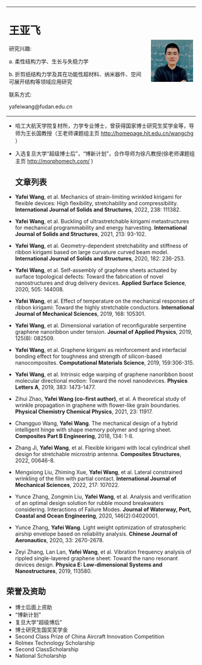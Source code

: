 <table border="0">
  <tr>
    <td width="75%">
      <h1>王亚飞</h1>
      <p>研究兴趣:</p>
      <p>a. 柔性结构力学、生长与失稳力学</p>
      <p>b. 折剪纸结构力学及其在功能性超材料、纳米器件、空间可展开结构等领域应用研究</p>
      <p>联系方式:</p>
      <p>yafeiwang@fudan.edu.cn</p>
    </td>
    <td width="25%">
      <img src="/My pic.jpg" width="100%">      
    </td>
  </tr>
</table>

- 哈工大航天学院复材所，力学专业博士，曾获得国家博士研究生奖学金等，导师为王长国教授（王老师课题组主页 http://homepage.hit.edu.cn/wangchg ）

- 入选复旦大学“超级博士后”，“博新计划”，合作导师为徐凡教授(俆老师课题组主页 http://morphomech.com/ )


  ## 文章列表

-	**Yafei Wang**, et al. Mechanics of strain-limiting wrinkled kirigami for flexible devices: High flexibility, stretchability and compressibility. **International Journal of Solids and Structures**, 2022, 238: 111382.

-	**Yafei Wang**, et al. Buckling of ultrastretchable kirigami metastructures for mechanical programmability and energy harvesting. **International Journal of Solids and Structures**, 2021, 213: 93-102.

-	**Yafei Wang**, et al. Geometry-dependent stretchability and stiffness of ribbon kirigami based on large curvature curved beam model. **International Journal of Solids and Structures**, 2020, 182: 236-253.

-	**Yafei Wang**, et al. Self-assembly of graphene sheets actuated by surface topological defects: Toward the fabrication of novel nanostructures and drug delivery devices. **Applied Surface Science**, 2020, 505: 144008.

-	**Yafei Wang**, et al. Effect of temperature on the mechanical responses of ribbon kirigami: Toward the highly stretchable conductors. **International Journal of Mechanical Sciences**, 2019, 168: 105301.

-	**Yafei Wang**, et al. Dimensional variation of reconfigurable serpentine graphene nanoribbon under tension. **Journal of Applied Physics**, 2019, 125(8): 082509.

-	**Yafei Wang**, et al. Graphene kirigami as reinforcement and interfacial bonding effect for toughness and strength of silicon-based nanocomposites. **Computational Materials Science**, 2019, 159:306-315.

-	**Yafei Wang**, et al. Intrinsic edge warping of graphene nanoribbon boost molecular directional motion: Toward the novel nanodevices. **Physics Letters A**, 2019, 383: 1473-1477.

-	Zihui Zhao, **Yafei Wang (co-first author)**, et al. A theoretical study of wrinkle propagation in graphene with flower-like grain boundaries. **Physical Chemistry Chemical Physics**, 2021, 23: 11917.

-	Changguo Wang, **Yafei Wang**. The mechanical design of a hybrid intelligent hinge with shape memory polymer and spring sheet. **Composites Part B Engineering**, 2018, 134: 1-8.

-	Zhang Ji, **Yafei Wang**, et al. Flexible kirigami with local cylindrical shell design for stretchable microstrip antenna. **Composites Structures**, 2022, 00646-8.

-	Mengxiong Liu, Zhiming Xue, **Yafei Wang**, et al. Lateral constrained wrinkling of the film with partial contact. **International Journal of Mechanical Sciences**, 2022, 217: 107022.

-	Yunce Zhang, Zongmin Liu, **Yafei Wang**, et al. Analysis and verification of an optimal design solution for rubble mound breakwaters considering. Interactions of Failure Modes. **Journal of Waterway, Port, Coastal and Ocean Engineering**, 2020, 146(2):04020001.

-	Yunce Zhang, **Yafei Wang**. Light weight optimization of stratospheric airship envelope based on reliability analysis. **Chinese Journal of Aeronautics**, 2020, 33: 2670-2678.

-	Zeyi Zhang, Lan Lan, **Yafei Wang**, et al. Vibration frequency analysis of rippled single-layered graphene sheet: Toward the nano resonant devices design. **Physica E: Low-dimensional Systems and Nanostructures**, 2019, 113580.


  ## 荣誉及资助

- 博士后面上资助
- “博新计划”
- 复旦大学“超级博后”
- 博士研究生国奖奖学金
- Second Class Prize of China Aircraft Innovation Competition
- Rolmex Technology Scholarship
- Second ClassScholarship
- National Scholarship
